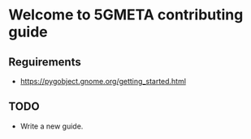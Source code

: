 # Welcome to 5GMETA contributing guide <!-- omit in toc -->

## Reguirements

- https://pygobject.gnome.org/getting_started.html


## TODO

- Write a new guide.

